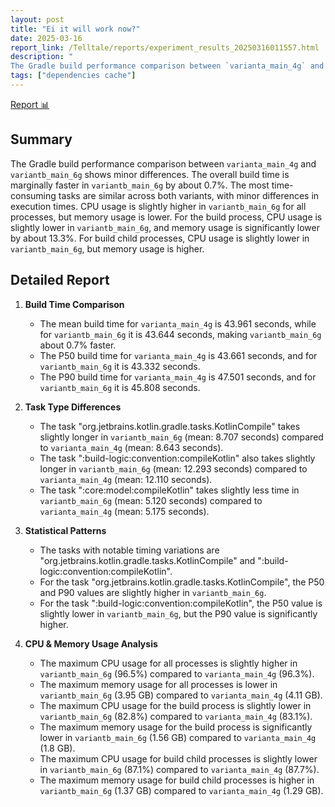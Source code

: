 ```yaml
---
layout: post
title: "Ei it will work now?"
date: 2025-03-16
report_link: /Telltale/reports/experiment_results_20250316011557.html
description: " 
The Gradle build performance comparison between `varianta_main_4g` and `variantb_main_6g` shows minor differences. The overall build time is marginally faster in `variantb_main_6g` by about 0.7%. The most time-consuming tasks are similar across both variants, with minor differences in execution times. CPU usage is slightly higher in `variantb_main_6g` for all processes, but memory usage is lower. For the build process, CPU usage is slightly lower in `variantb_main_6g`, and memory usage is significantly lower by about 13.3%. For build child processes, CPU usage is slightly lower in `variantb_main_6g`, but memory usage is higher."
tags: ["dependencies cache"]
---
```

[Report 📊](../../reports/experiment_results_20250316011557.html)
## Summary
The Gradle build performance comparison between `varianta_main_4g` and `variantb_main_6g` shows minor differences. The overall build time is marginally faster in `variantb_main_6g` by about 0.7%. The most time-consuming tasks are similar across both variants, with minor differences in execution times. CPU usage is slightly higher in `variantb_main_6g` for all processes, but memory usage is lower. For the build process, CPU usage is slightly lower in `variantb_main_6g`, and memory usage is significantly lower by about 13.3%. For build child processes, CPU usage is slightly lower in `variantb_main_6g`, but memory usage is higher.

## Detailed Report

1. **Build Time Comparison**
   - The mean build time for `varianta_main_4g` is 43.961 seconds, while for `variantb_main_6g` it is 43.644 seconds, making `variantb_main_6g` about 0.7% faster.
   - The P50 build time for `varianta_main_4g` is 43.661 seconds, and for `variantb_main_6g` it is 43.332 seconds.
   - The P90 build time for `varianta_main_4g` is 47.501 seconds, and for `variantb_main_6g` it is 45.808 seconds.

2. **Task Type Differences**
   - The task "org.jetbrains.kotlin.gradle.tasks.KotlinCompile" takes slightly longer in `variantb_main_6g` (mean: 8.707 seconds) compared to `varianta_main_4g` (mean: 8.643 seconds).
   - The task ":build-logic:convention:compileKotlin" also takes slightly longer in `variantb_main_6g` (mean: 12.293 seconds) compared to `varianta_main_4g` (mean: 12.110 seconds).
   - The task ":core:model:compileKotlin" takes slightly less time in `variantb_main_6g` (mean: 5.120 seconds) compared to `varianta_main_4g` (mean: 5.175 seconds).

3. **Statistical Patterns**
   - The tasks with notable timing variations are "org.jetbrains.kotlin.gradle.tasks.KotlinCompile" and ":build-logic:convention:compileKotlin".
   - For the task "org.jetbrains.kotlin.gradle.tasks.KotlinCompile", the P50 and P90 values are slightly higher in `variantb_main_6g`.
   - For the task ":build-logic:convention:compileKotlin", the P50 value is slightly lower in `variantb_main_6g`, but the P90 value is significantly higher.

4. **CPU & Memory Usage Analysis**
   - The maximum CPU usage for all processes is slightly higher in `variantb_main_6g` (96.5%) compared to `varianta_main_4g` (96.3%).
   - The maximum memory usage for all processes is lower in `variantb_main_6g` (3.95 GB) compared to `varianta_main_4g` (4.11 GB).
   - The maximum CPU usage for the build process is slightly lower in `variantb_main_6g` (82.8%) compared to `varianta_main_4g` (83.1%).
   - The maximum memory usage for the build process is significantly lower in `variantb_main_6g` (1.56 GB) compared to `varianta_main_4g` (1.8 GB).
   - The maximum CPU usage for build child processes is slightly lower in `variantb_main_6g` (87.1%) compared to `varianta_main_4g` (87.7%).
   - The maximum memory usage for build child processes is higher in `variantb_main_6g` (1.37 GB) compared to `varianta_main_4g` (1.29 GB).
